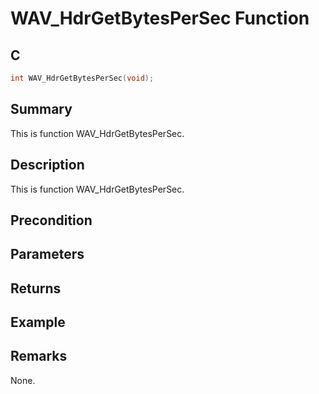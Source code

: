 # WAV_HdrGetBytesPerSec Function

## C

```c
int WAV_HdrGetBytesPerSec(void);
```

## Summary
This is function WAV_HdrGetBytesPerSec.

## Description
This is function WAV_HdrGetBytesPerSec.

## Precondition

## Parameters

## Returns

## Example

## Remarks
None.